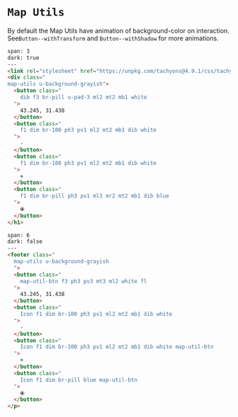 # `Map Utils`

By default the Map Utils have animation of background-color on interaction.
See`Button--withTransform` and `Button--withShadow` for more animations.

```html
span: 3
dark: true
---
<link rel="stylesheet" href="https://unpkg.com/tachyons@4.9.1/css/tachyons.min.css"/>
<div class="
map-utils u-background-grayish">
  <button class="
    dib f3 br-pill u-pad-3 ml2 mt2 mb1 white
  ">
    43.245, 31.438
  </button>
  <button class="
    f1 dim br-100 ph3 pv1 ml2 mt2 mb1 dib white
  ">
    -
  </button>
  <button class="
    f1 dim br-100 ph3 pv1 ml2 mt2 mb1 dib white
  ">
    +
  </button>
  <button class="
    f1 dim br-pill ph3 pv1 ml3 mr2 mt2 mb1 dib blue
  ">
    ⦿
  </button>
</h1>
```

```html
span: 6
dark: false
---
<footer class="
  map-utils u-background-grayish
  ">
  <button class="
    map-util-btn f3 ph3 pv3 mt3 ml2 white fl
  ">
    43.245, 31.438
  </button>
  <button class="
    Icon f1 dim br-100 ph3 pv1 ml2 mt2 mb1 dib white
  ">
    -
  </button>
  <button class="
    Icon f1 dim br-100 ph3 pv1 ml2 mt2 mb1 dib white map-util-btn
  ">
    +
  </button>
  <button class="
    Icon f1 dim br-pill blue map-util-btn
  ">
    ⦿
  </button>
</p>
```